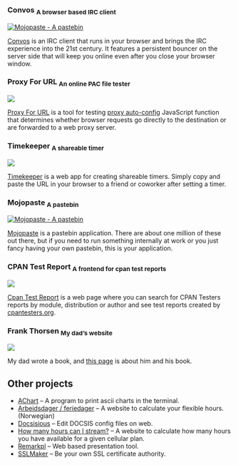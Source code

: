 ### Convos <sub>A browser based IRC client</sub>

[![Mojopaste - A pastebin](https://convos.chat/screenshots/2020-05-28-convos-chat.jpg)](https://convos.chat/)

[Convos](https://convos.chat/) is an IRC client that runs in your browser and
brings the IRC experience into the 21st century. It features a persistent
bouncer on the server side that will keep you online even after you close your
browser window.

### Proxy For URL <sub>An online PAC file tester</sub>

[![](/uploads/2022/02/2022-02-20-proxyforurl-1024x768.jpg)](https://thorsen.pm/proxyforurl)

[Proxy For URL](https://thorsen.pm/proxyforurl) is a tool for testing [proxy
auto-config](https://developer.mozilla.org/en-US/docs/Web/HTTP/Proxy_servers_and_tunneling/Proxy_Auto-Configuration_PAC_file)
JavaScript function that determines whether browser requests go directly to the
destination or are forwarded to a web proxy server.

### Timekeeper <sub>A shareable timer</sub>

[![](/uploads/2022/02/2022-02-20-timekeeper-1024x768.jpg)](https://thorsen.pm/timer)

[Timekeeper](https://thorsen.pm/timer) is a web app for creating shareable
timers. Simply copy and paste the URL in your browser to a friend or coworker
after setting a timer.

### Mojopaste <sub>A pastebin</sub>

[![Mojopaste - A pastebin](/uploads/2022/02/2022-02-20-mojopaste-1024x768.jpg)](https://thorsen.pm/paste/)

[Mojopaste](https://thorsen.pm/paste/) is a pastebin application. There are
about one million of these out there, but if you need to run something
internally at work or you just fancy having your own pastebin, this is your
application.

### CPAN Test Report <sub>A frontend for cpan test reports</sub>

[![](/uploads/2022/02/2022-02-20-cpants-1024x606.jpg)](https://thorsen.pm/cpants)

[Cpan Test Report](https://thorsen.pm/cpants) is a web page where you can
search for CPAN Testers reports by module, distribution or author and see test
reports created by [cpantesters.org](https://cpantesters.org/).
### Frank Thorsen <sub>My dad’s website</sub>

[![](/uploads/2019/03/20190323-frank.thorsen.pm_-1024x576.png)](https://frank.thorsen.pm/)

My dad wrote a book, and [this page](https://frank.thorsen.pm/) is about him
and his book.

Other projects
--------------

*   [AChart](https://github.com/jhthorsen/app-achart) – A program to print ascii charts in the terminal.
*   [Arbeidsdager / feriedager](/arbeidsdager.html) – A website to calculate your flexible hours. (Norwegian)
*   [Docsisious](https://thorsen.pm/docsisious) – Edit DOCSIS config files on web.
*   [How many hours can I stream?](/how-many-hours-can-i-stream.html) – A website to calculate how many hours you have available for a given cellular plan.
*   [Remarkpl](https://github.com/jhthorsen/app-remarkpl) – Web based presentation tool.
*   [SSLMaker](https://github.com/jhthorsen/app-sslmaker) – Be your own SSL certificate authority.
